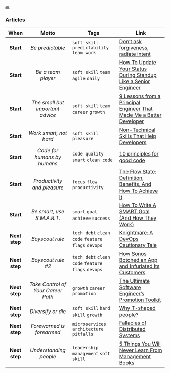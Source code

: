[🔙](./)

### Articles

|     When      |            Motto            | Tags                                              | Link                                                                                                                                                                                            |
|:-------------:|:---------------------------:|---------------------------------------------------|-------------------------------------------------------------------------------------------------------------------------------------------------------------------------------------------------|
|   **Start**   |      _Be predictable_       | `soft skill` `predictability` `team work`         | [Don’t ask forgiveness, radiate intent](https://medium.com/@ElizAyer/dont-ask-forgiveness-radiate-intent-d36fd22393a3)                                                                          |
|   **Start**   |     _Be a team player_      | `soft skill` `team` `agile` `daily`               | [How To Update Your Status During Standup Like a Senior Engineer](https://betterprogramming.pub/how-to-update-your-status-during-stand-up-like-a-senior-engineer-f05f3c7f91e4)                  |
|   **Start**   |  _The small but important advice_ | `soft skill` `team` `career` `growth`       | [9 Lessons from a Principal Engineer That Made Me a Better Developer](https://code.likeagirl.io/9-lessons-from-a-principal-engineer-that-made-me-a-better-developer-4e6dd978322a)                  |
|   **Start**   |   _Work smart, not hard_    | `soft skill` `pleasure`                           | [Non-Technical Skills That Help Developers](https://betterprogramming.pub/non-technical-skills-that-help-developers-1d56e10c27db)                                                               |
|   **Start**   | _Code for humans by humans_ | `code quality` `smart` `clean code`               | [10 principles for good code](https://www.dein.fr/posts/2015-10-01-10-principles-for-good-code)                                                                                                 |
|   **Start**   | _Productivity and pleasure_ | `focus` `flow` `productivity`                     | [The Flow State: Definition, Benefits, And How To Achieve It](https://www.clearerthinking.org/post/the-flow-state-definition-benefits-and-how-to-achieve-it?mc_cid=3375124a1c&mc_eid=d5427c6335) |
|   **Start**   | _Be smart, use S.M.A.R.T._  | `smart` `goal` `achieve` `success`                | [How To Write A SMART Goal (And How They Work)](https://www.techtarget.com/whatis/definition/SMART-SMART-goals)                                                                                 |
| **Next step** |       _Boyscout rule_       | `tech debt` `clean code` `feature flags` `devops` | [Knightmare: A DevOps Cautionary Tale](https://dougseven.com/2014/04/17/knightmare-a-devops-cautionary-tale)                                                                                    |
| **Next step** |     _Boyscout rule #2_      | `tech debt` `clean code` `feature flags` `devops` | [How Sonos Botched an App and Infuriated Its Customers](https://www.bloomberg.com/opinion/articles/2024-09-23/how-sonos-botched-an-app-and-infuriated-its-customers)                            |
| **Next step** |       _Take Control of Your Career Path_       | `growth` `career` `promotion` | [The Ultimate Software Engineer’s Promotion Toolkit](https://code.likeagirl.io/the-ultimate-promotion-template-for-a-software-engineer-aeff1895d64d)                                                          |
| **Next step** |     _Diversify or die_      | `soft skill` `hard skill` `growth`                | [Why T-shaped people?](https://jchyip.medium.com/why-t-shaped-people-e8706198e437)                                                                                                              |
| **Next step** |  _Forewarned is forearmed_  | `microservices` `architecture` `pitfalls`         | [Fallacies of Distributed Systems](https://architecturenotes.co/fallacies-of-distributed-systems)                                                                                               |
| **Next step** |   _Understanding people_    | `leadership` `management` `soft skill`            | [5 Things You Will Never Learn From Management Books](https://ehandbook.com/5-things-you-will-never-learn-from-management-books-66d5ce3db4d9)                                                   |
